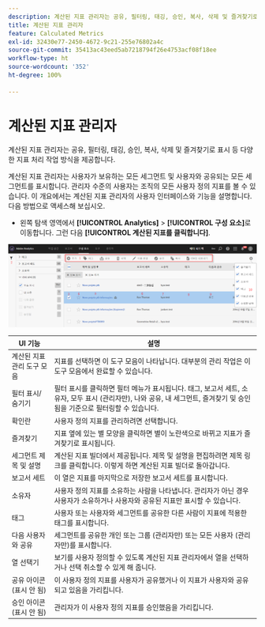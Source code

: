 ```yaml
---
description: 계산된 지표 관리자는 공유, 필터링, 태깅, 승인, 복사, 삭제 및 즐겨찾기로 표시 등 다양한 지표 처리 작업 방식을 제공합니다.
title: 계산된 지표 관리자
feature: Calculated Metrics
exl-id: 32430e77-2450-4672-9c21-255e76802a4c
source-git-commit: 35413ac43eed5ab7218794f26e4753acf08f18ee
workflow-type: ht
source-wordcount: '352'
ht-degree: 100%

---
```


# 계산된 지표 관리자

계산된 지표 관리자는 공유, 필터링, 태깅, 승인, 복사, 삭제 및 즐겨찾기로 표시 등 다양한 지표 처리 작업 방식을 제공합니다.

계산된 지표 관리자는 사용자가 보유하는 모든 세그먼트 및 사용자와 공유되는 모든 세그먼트를 표시합니다. 관리자 수준의 사용자는 조직의 모든 사용자 정의 지표를 볼 수 있습니다. 이 개요에서는 계산된 지표 관리자의 사용자 인터페이스와 기능을 설명합니다. 다음 방법으로 액세스해 보십시오.

* 왼쪽 탐색 영역에서 **[!UICONTROL Analytics]** > **[!UICONTROL 구성 요소]**&#x200B;로 이동합니다. 그런 다음 **[!UICONTROL 계산된 지표를 클릭합니다]**.

![](assets/calcmet_mgr_ui.png)

| UI 기능 | 설명 |
|---|---|
| 계산된 지표 관리 도구 모음 | 지표를 선택하면 이 도구 모음이 나타납니다. 대부분의 관리 작업은 이 도구 모음에서 완료할 수 있습니다. |
| 필터 표시/숨기기 | 필터 표시를 클릭하면 필터 메뉴가 표시됩니다. 태그, 보고서 세트, 소유자, 모두 표시 (관리자만), 나와 공유, 내 세그먼트, 즐겨찾기 및 승인됨을 기준으로 필터링할 수 있습니다. |
| 확인란 | 사용자 정의 지표를 관리하려면 선택합니다. |
| 즐겨찾기 | 지표 옆에 있는 별 모양을 클릭하면 별이 노란색으로 바뀌고 지표가 즐겨찾기로 표시됩니다. |
| 세그먼트 제목 및 설명 | 계산된 지표 빌더에서 제공됩니다. 제목 및 설명을 편집하려면 제목 링크를 클릭합니다. 이렇게 하면 계산된 지표 빌더로 돌아갑니다. |
| 보고서 세트 | 이 열은 지표를 마지막으로 저장한 보고서 세트를 표시합니다. |
| 소유자 | 사용자 정의 지표를 소유하는 사람을 나타냅니다. 관리자가 아닌 경우 사용자가 소유하거나 사용자와 공유된 지표만 표시할 수 있습니다. |
| 태그 | 사용자 또는 사용자와 세그먼트를 공유한 다른 사람이 지표에 적용한 태그를 표시합니다. |
| 다음 사용자와 공유 | 세그먼트를 공유한 개인 또는 그룹 (관리자만) 또는 모든 사용자 (관리자만)를 표시합니다. |
| 열 선택기 | 보기를 사용자 정의할 수 있도록 계산된 지표 관리자에서 열을 선택하거나 선택 취소할 수 있게 해 줍니다. |
| 공유 아이콘 (표시 안 됨) | 이 사용자 정의 지표를 사용자가 공유했거나 이 지표가 사용자와 공유되고 있음을 가리킵니다. |
| 승인 아이콘 (표시 안 됨) | 관리자가 이 사용자 정의 지표를 승인했음을 가리킵니다. |
